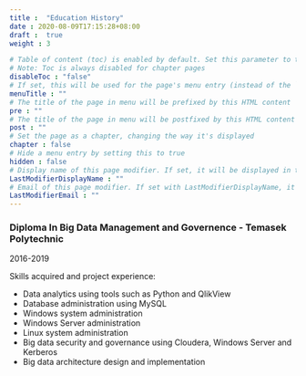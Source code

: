 ```yaml
---
title :  "Education History"
date : 2020-08-09T17:15:28+08:00
draft :  true
weight : 3

# Table of content (toc) is enabled by default. Set this parameter to true to disable it.
# Note: Toc is always disabled for chapter pages
disableToc : "false"
# If set, this will be used for the page's menu entry (instead of the `title` attribute)
menuTitle : ""
# The title of the page in menu will be prefixed by this HTML content
pre : ""
# The title of the page in menu will be postfixed by this HTML content
post : ""
# Set the page as a chapter, changing the way it's displayed
chapter : false
# Hide a menu entry by setting this to true
hidden : false
# Display name of this page modifier. If set, it will be displayed in the footer.
LastModifierDisplayName : ""
# Email of this page modifier. If set with LastModifierDisplayName, it will be displayed in the footer
LastModifierEmail : ""
---
```


### Diploma In Big Data Management and Governence - Temasek Polytechnic  

2016-2019

Skills acquired and project experience:

- Data analytics using tools such as Python and QlikView  
- Database administration using MySQL
- Windows system administration
- Windows Server administration
- Linux system administration
- Big data security and governance using Cloudera, Windows Server and Kerberos
- Big data architecture design and implementation